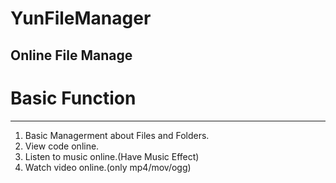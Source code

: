 # YunFileManager
Online File Manage
---
# Basic Function
---
1. Basic Managerment about Files and Folders.
2. View code online.
3. Listen to music online.(Have Music Effect)
4. Watch video online.(only mp4/mov/ogg)
